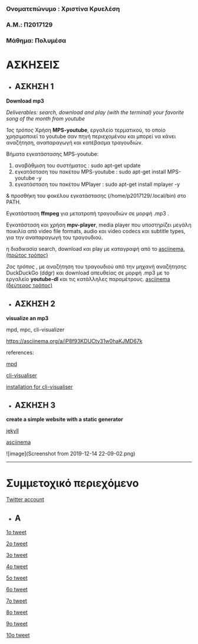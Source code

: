 
### Ονοματεπώνυμο : Χριστίνα Κρυελέση 
### Α.Μ.: Π2017129
### Μάθημα: Πολυμέσα

# ΑΣΚΗΣΕΙΣ

* ## ΑΣΚΗΣΗ 1
**Download mp3**

*Deliverables: search, download and play (with the terminal) your favorite song of the month from youtube*

_1ος τρόπος_  Χρήση **MPS-youtube**, εργαλείο τερματικού, το οποίο χρησιμοποιεί το youtube σαν πηγή περιεχομένου και μπορεί να κάνει αναζήτηση, αναπαραγωγή και κατέβασμα τραγουδιών.
 
 
Βήματα εγκατάστασης MPS-youtube:
  1. αναβάθμιση του συστήματος :
 sudo apt-get update 
  2. εγκατάσταση του πακέτου MPS-youtube :
 sudo apt-get install MPS-youtube -y
  3. εγκατάσταση του πακέτου MPlayer :
 sudo apt-get install mplayer -y
 
 & προσθήκη του φακέλου εγκατάστασης (/home/p2017129/.local/bin) στο PATH.
 
Εγκατάσταση **ffmpeg**  για μετατροπή τραγουδιών σε μορφή .mp3 .


Εγκατάσταση και χρήση **mpv-player**, media player που υποστηρίζει μεγάλη ποικιλία από video file formats, audio και video codecs και subtitle types, για την αναπαραγωγή του τραγουδιού.

η διαδικασία search, download και play με καταγραφή από το [asciinema. (πρώτος τρόπος)](https://asciinema.org/a/807xgMVNXHJ5q566LV235VMUm)


_2ος τρόπος_  , με αναζήτηση του τραγουδιού από την μηχανή αναζήτησης DuckDuckGo (ddgr) και download απευθείας σε μορφή .mp3 με το εργαλείο **youtube-dl** και τις κατάλληλες παραμέτρους.
[asciinema (δεύτερος τρόπος)](https://asciinema.org/a/noN5geRkpXvZ2l2SZSKs0brCT)



* ## ΑΣΚΗΣΗ 2

**visualize an mp3**

mpd, mpc, cli-visualizer


https://asciinema.org/a/iP8f93KDUCty31w0haKJMD67k

references:

[mpd](https://wiki.archlinux.org/index.php/Music_Player_Daemon)

[cli-visualiser](https://github.com/dpayne/cli-visualizer#usage)

[installation for cli-visualiser](https://www.linuxlinks.com/cli-visualizer-command-line-visualizer-mpd-alsa-pulseaudio/)

* ## ΑΣΚΗΣΗ 3

**create a simple website with a static generator**

[jekyll](https://jekyllrb.com/)

[asciinema](https://asciinema.org/a/rEoDgoUj0pHtIpD73jfIo1EZl)

![image](Screenshot from 2019-12-14 22-09-02.png)



_________________________________________________________________________________________________________________________________

# Συμμετοχικό περιεχόμενο

[Twitter account](https://twitter.com/Christiana_Kr)

* ## Α
[1ο tweet](https://twitter.com/Christiana_Kr/status/1192574004751716353)

[2ο tweet](https://twitter.com/Christiana_Kr/status/1192593161513840641)

[3ο tweet](https://twitter.com/Christiana_Kr/status/1193628815123271683)

[4ο tweet](https://twitter.com/Christiana_Kr/status/1193634239180353536)

[5ο tweet](https://twitter.com/Christiana_Kr/status/1193639859275079680)

[6ο tweet](https://twitter.com/Christiana_Kr/status/1193644214871117831)

[7ο tweet](https://twitter.com/Christiana_Kr/status/1193658457720840193)

[8ο tweet](https://twitter.com/Christiana_Kr/status/1193661775650136066)

[9ο tweet](https://twitter.com/Christiana_Kr/status/1193824462103367681)

[10ο tweet](https://twitter.com/Christiana_Kr/status/1193861613830496258)

